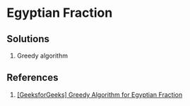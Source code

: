 # Egyptian Fraction

## Solutions

1. Greedy algorithm

## References

1. [[GeeksforGeeks] Greedy Algorithm for Egyptian Fraction](https://www.geeksforgeeks.org/greedy-algorithm-egyptian-fraction/)
